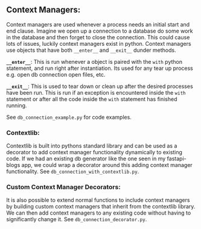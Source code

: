 ## Context Managers:
Context managers are used whenever a process needs an initial start and end clause.
Imagine we open up a connection to a database do some work in the database and then 
forget to close the connection. This could cause lots of issues, luckily context 
managers exist in python. Context managers use objects that have both `__enter__` and 
`__exit__` dunder methods.

**`__enter__`**: This is run whenever a object is paired with the `with` python statement,
 and run right after instantiation. Its used for any tear up process e.g. open db connection 
open files, etc.

**`__exit__`**: This is used to tear down or clean up after the desired processes have
been run. This is run if an exception is encountered inside the `with` statement or after
all the code inside the `with` statement has finished running.

See `db_connection_example.py` for code examples.

### Contextlib:
Contextlib is built into pythons standard library and can be used as a decorator to
add context manager functionality dynamically to existing code. If we had an existing db generator
like the one seen in my fastapi-blogs app, we could wrap a decorator around this adding context manager
functionality. See `db_connection_with_contextlib.py`.

### Custom Context Manager Decorators:
It is also possible to extend normal functions to include context managers by building custom context 
managers that inherit from the contextlib library. We can then add context managers to any existing code
without having to significantly change it. See `db_connection_decorator.py`.
